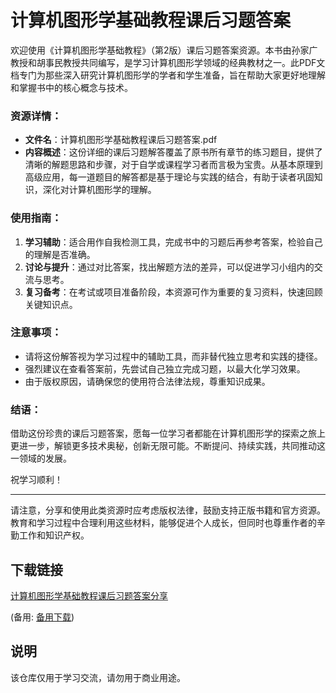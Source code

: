 # 计算机图形学基础教程课后习题答案

欢迎使用《计算机图形学基础教程》（第2版）课后习题答案资源。本书由孙家广教授和胡事民教授共同编写，是学习计算机图形学领域的经典教材之一。此PDF文档专门为那些深入研究计算机图形学的学者和学生准备，旨在帮助大家更好地理解和掌握书中的核心概念与技术。

### 资源详情：

- **文件名**：计算机图形学基础教程课后习题答案.pdf
- **内容概述**：这份详细的课后习题解答覆盖了原书所有章节的练习题目，提供了清晰的解题思路和步骤，对于自学或课程学习者而言极为宝贵。从基本原理到高级应用，每一道题目的解答都是基于理论与实践的结合，有助于读者巩固知识，深化对计算机图形学的理解。
  
### 使用指南：

1. **学习辅助**：适合用作自我检测工具，完成书中的习题后再参考答案，检验自己的理解是否准确。
2. **讨论与提升**：通过对比答案，找出解题方法的差异，可以促进学习小组内的交流与思考。
3. **复习备考**：在考试或项目准备阶段，本资源可作为重要的复习资料，快速回顾关键知识点。

### 注意事项：

- 请将这份解答视为学习过程中的辅助工具，而非替代独立思考和实践的捷径。
- 强烈建议在查看答案前，先尝试自己独立完成习题，以最大化学习效果。
- 由于版权原因，请确保您的使用符合法律法规，尊重知识成果。

### 结语：

借助这份珍贵的课后习题答案，愿每一位学习者都能在计算机图形学的探索之旅上更进一步，解锁更多技术奥秘，创新无限可能。不断提问、持续实践，共同推动这一领域的发展。

祝学习顺利！

--- 

请注意，分享和使用此类资源时应考虑版权法律，鼓励支持正版书籍和官方资源。教育和学习过程中合理利用这些材料，能够促进个人成长，但同时也尊重作者的辛勤工作和知识产权。

## 下载链接
[计算机图形学基础教程课后习题答案分享](https://pan.quark.cn/s/5abac66dfd14) 

(备用: [备用下载](https://pan.baidu.com/s/1jD_e9_tDBkW-UjZbYYi5YQ?pwd=1234))

## 说明

该仓库仅用于学习交流，请勿用于商业用途。
